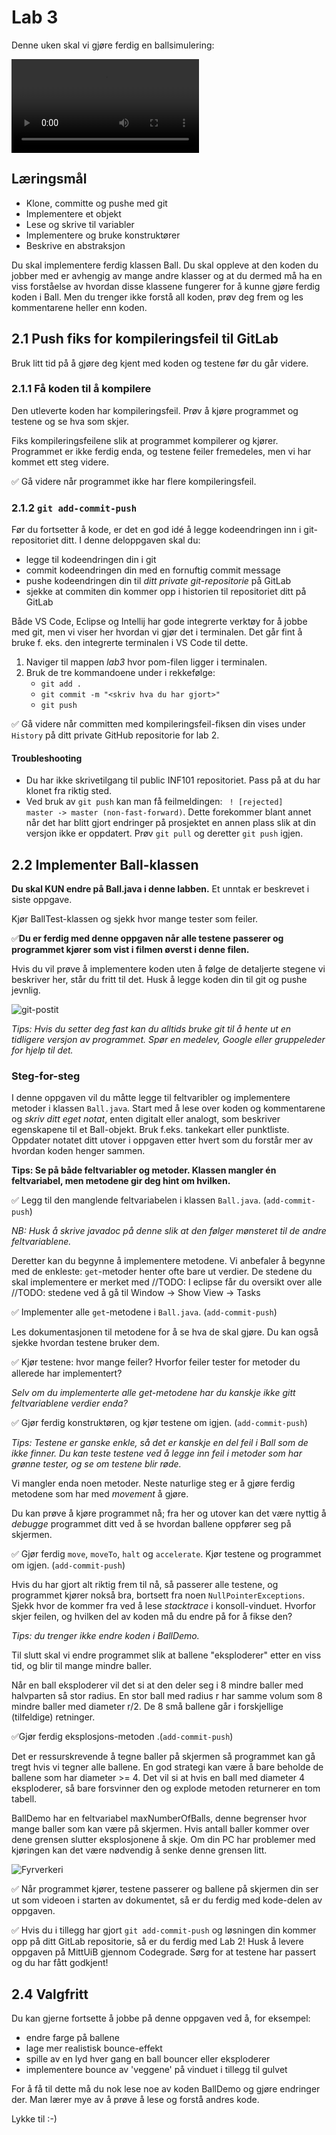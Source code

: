 # Lab 3

Denne uken skal vi gjøre ferdig en ballsimulering: 

![](img/in.mov)


## Læringsmål

* Klone, committe og pushe med git
* Implementere et objekt 
* Lese og skrive til variabler
* Implementere og bruke konstruktører
* Beskrive en abstraksjon

Du skal implementere ferdig klassen Ball.
Du skal oppleve at den koden du jobber med er avhengig av mange andre klasser og at du dermed må ha en viss
forståelse av hvordan disse klassene fungerer for å kunne gjøre ferdig koden i Ball.
Men du trenger ikke forstå all koden, prøv deg frem og les kommentarene heller enn koden.

## 2.1 Push fiks for kompileringsfeil til GitLab
Bruk litt tid på å gjøre deg kjent med koden og testene før du går videre. 

### 2.1.1 Få koden til å kompilere
Den utleverte koden har kompileringsfeil. Prøv å kjøre programmet og testene og se hva som skjer.

Fiks kompileringsfeilene slik at programmet kompilerer og kjører. Programmet er ikke ferdig enda, og testene feiler fremedeles, men vi har kommet ett steg videre.

✅ Gå videre når programmet ikke har flere kompileringsfeil. 

### 2.1.2 `git add-commit-push`
Før du fortsetter å kode, er det en god idé å legge kodeendringen inn i git-repositoriet ditt. I denne deloppgaven skal du: 

- legge til kodeendringen din i git  
- commit kodeendringen din med en fornuftig commit message 
- pushe kodeendringen din til *ditt private git-repositorie* på GitLab 
- sjekke at commiten din kommer opp i historien til repositoriet ditt på GitLab

Både VS Code, Eclipse og Intellij har gode integrerte verktøy for å jobbe med git, men vi viser her hvordan vi gjør det i terminalen. Det går fint å bruke f. eks. den integrerte terminalen i VS Code til dette.

1. Naviger til mappen *lab3* hvor pom-filen ligger i terminalen.
2. Bruk de tre kommandoene under i rekkefølge:
    - `git add .`
    - `git commit -m "<skriv hva du har gjort>"`
    - `git push`

✅ Gå videre når committen med kompileringsfeil-fiksen din vises under `History` på ditt private GitHub repositorie for lab 2. 

#### Troubleshooting 
- Du har ikke skrivetilgang til public INF101 repositoriet. Pass på at du har klonet fra riktig sted. 
- Ved bruk av ``git push`` kan man få feilmeldingen: `` ! [rejected]        master -> master (non-fast-forward)``. Dette forekommer blant annet når det har blitt gjort endringer på prosjektet en annen plass slik at din versjon ikke er oppdatert. Prøv ``git pull`` og deretter ``git push`` igjen.

## 2.2 Implementer Ball-klassen
**Du skal KUN endre på Ball.java i denne labben.** Et unntak er beskrevet i siste oppgave.

Kjør BallTest-klassen og sjekk hvor mange tester som feiler. 

✅**Du er ferdig med denne oppgaven når alle testene passerer og programmet kjører som vist i filmen øverst i denne filen.**

Hvis du vil prøve å implementere koden uten å følge de detaljerte stegene vi beskriver her, står du fritt til det. Husk å legge koden din til git og pushe jevnlig. 

![git-postit](img/git-postit.png)

*Tips: Hvis du setter deg fast kan du alltids bruke git til å hente ut en tidligere versjon av programmet. Spør en medelev, Google eller gruppeleder for hjelp til det.*

### Steg-for-steg 
I denne oppgaven vil du måtte legge til feltvaribler og implementere metoder i klassen `Ball.java`. Start med å lese over koden og kommentarene og *skriv ditt eget notat*, enten digitalt eller analogt, som beskriver egenskapene til et Ball-objekt. Bruk f.eks. tankekart eller punktliste. Oppdater notatet ditt utover i oppgaven etter hvert som du forstår mer av hvordan koden henger sammen. 

**Tips: Se på både feltvariabler og metoder. Klassen mangler én feltvariabel, men metodene gir deg hint om hvilken.** 

✅ Legg til den manglende feltvariabelen i klassen `Ball.java`. (`add-commit-push`)

*NB: Husk å skrive javadoc på denne slik at den følger mønsteret til de andre feltvariablene.*

Deretter kan du begynne å implementere metodene. Vi anbefaler å begynne med de enkleste: `get`-metoder henter ofte bare ut verdier.
De stedene du skal implementere er merket med //TODO: I eclipse får du oversikt over alle //TODO: stedene ved å gå til Window -> Show View -> Tasks

✅ Implementer alle `get`-metodene i `Ball.java`. (`add-commit-push`)

Les dokumentasjonen til metodene for å se hva de skal gjøre. Du kan også sjekke hvordan testene bruker dem.

✅ Kjør testene: hvor mange feiler? Hvorfor feiler tester for metoder du allerede har implementert? 

*Selv om du implementerte alle get-metodene har du kanskje ikke gitt feltvariablene verdier enda?*

✅ Gjør ferdig konstruktøren, og kjør testene om igjen. (`add-commit-push`)

*Tips: Testene er ganske enkle, så det er kanskje en del feil i Ball som de ikke finner. Du kan teste testene ved å legge inn feil i metoder som har grønne tester, og se om testene blir røde.* 

Vi mangler enda noen metoder. Neste naturlige steg er å gjøre ferdig metodene som har med *movement* å gjøre. 

Du kan prøve å kjøre programmet nå; fra her og utover kan det være nyttig å *debugge* programmet ditt ved å se hvordan ballene oppfører seg på skjermen. 

✅ Gjør ferdig `move`, `moveTo`, `halt` og `accelerate`. Kjør testene og programmet om igjen. (`add-commit-push`)

Hvis du har gjort alt riktig frem til nå, så passerer alle testene, og programmet kjører nokså bra, bortsett fra noen `NullPointerExceptions`. Sjekk hvor de kommer fra ved å lese *stacktrace* i konsoll-vinduet. Hvorfor skjer feilen, og hvilken del av koden må du endre på for å fikse den? 

*Tips: du trenger ikke endre koden i BallDemo.*

Til slutt skal vi endre programmet slik at ballene "eksploderer" etter en viss tid, og blir til mange mindre baller.

Når en ball eksploderer vil det si at den deler seg i 8 mindre baller med halvparten så stor radius.
En stor ball med radius r har samme volum som 8 mindre baller med diameter r/2.
De 8 små ballene går i forskjellige (tilfeldige) retninger.

✅Gjør ferdig eksplosjons-metoden .(`add-commit-push`)


Det er ressurskrevende å tegne baller på skjermen så programmet kan gå tregt hvis vi tegner alle ballene.
En god strategi kan være å bare beholde de ballene som har diameter >= 4.
Det vil si at hvis en ball med diameter 4 eksploderer, så bare forsvinner den og explode metoden returnerer en tom tabell.

BallDemo har en feltvariabel maxNumberOfBalls, denne begrenser hvor mange baller som kan være på skjermen.
Hvis antall baller kommer over dene grensen slutter eksplosjonene å skje.
Om din PC har problemer med kjøringen kan det være nødvendig å senke denne grensen litt.

![Fyrverkeri](img/fireworks.png)

✅ Når programmet kjører, testene passerer og ballene på skjermen din ser ut som videoen i starten av dokumentet, så er du ferdig med kode-delen av oppgaven. 

✅ Hvis du i tillegg har gjort `git add-commit-push` og løsningen din kommer opp på ditt GitLab repositorie, så er du ferdig med Lab 2! Husk å levere oppgaven på MittUiB gjennom Codegrade. Sørg for at testene har passert og du har fått godkjent!

## 2.4 Valgfritt
Du kan gjerne fortsette å jobbe på denne oppgaven ved å, for eksempel: 

- endre farge på ballene 
- lage mer realistisk bounce-effekt
- spille av en lyd hver gang en ball bouncer eller eksploderer 
- implementere bounce av 'veggene' på vinduet i tillegg til gulvet

For å få til dette må du nok lese noe av koden BallDemo og gjøre endringer der.
Man lærer mye av å prøve å lese og forstå andres kode.

Lykke til :-)
